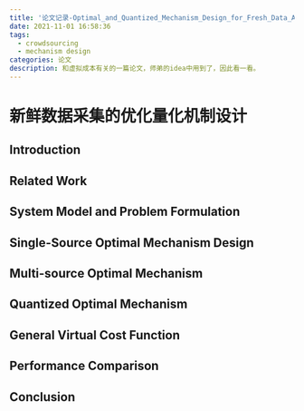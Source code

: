 ```yaml
---
title: '论文记录-Optimal_and_Quantized_Mechanism_Design_for_Fresh_Data_Acquisition'
date: 2021-11-01 16:58:36
tags: 
  - crowdsourcing
  - mechanism design
categories: 论文
description: 和虚拟成本有关的一篇论文，师弟的idea中用到了，因此看一看。
---
```


# 新鲜数据采集的优化量化机制设计

## Introduction

## Related Work

## System Model and Problem Formulation

## Single-Source Optimal Mechanism Design

## Multi-source Optimal Mechanism

## Quantized Optimal Mechanism

## General Virtual Cost Function

## Performance Comparison

## Conclusion